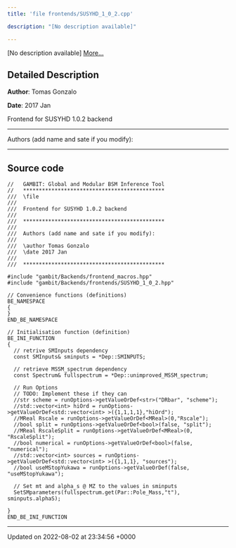 ```yaml
---
title: 'file frontends/SUSYHD_1_0_2.cpp'

description: "[No description available]"

---
```







[No description available] [More...](#detailed-description)

## Detailed Description


**Author**: Tomas Gonzalo 

**Date**: 2017 Jan

Frontend for SUSYHD 1.0.2 backend



------------------

Authors (add name and sate if you modify):



------------------




## Source code

```
//   GAMBIT: Global and Modular BSM Inference Tool
//   *********************************************
///  \file
///
///  Frontend for SUSYHD 1.0.2 backend
///
///  *********************************************
///
///  Authors (add name and sate if you modify):
///
///  \author Tomas Gonzalo
///  \date 2017 Jan
///
///  *********************************************

#include "gambit/Backends/frontend_macros.hpp"
#include "gambit/Backends/frontends/SUSYHD_1_0_2.hpp"

// Convenience functions (definitions)
BE_NAMESPACE
{
}
END_BE_NAMESPACE

// Initialisation function (definition)
BE_INI_FUNCTION
{
  // retrive SMInputs dependency 
  const SMInputs& sminputs = *Dep::SMINPUTS;
    
  // retrieve MSSM_spectrum dependency
  const Spectrum& fullspectrum = *Dep::unimproved_MSSM_spectrum;

  // Run Options
  // TODO: Implement these if they can 
  //str scheme = runOptions->getValueOrDef<str>("DRbar", "scheme");
  //std::vector<int> hiOrd = runOptions->getValueOrDef<std::vector<int> >({1,1,1,1},"hiOrd");
  //MReal Rscale = runOptions->getValueOrDef<MReal>(0,"Rscale");
  //bool split = runOptions->getValueOrDef<bool>(false, "split");
  //MReal RscaleSplit = runOptions->getValueOrDef<MReal>(0, "RscaleSplit");
  //bool numerical = runOptions->getValueOrDef<bool>(false, "numerical");
  //std::vector<int> sources = runOptions->getValueOrDef<std::vector<int> >({1,1,1}, "sources");  
  //bool useMStopYukawa = runOptions->getValueOrDef(false, "useMStopYukawa"); 

  // Set mt and alpha_s @ MZ to the values in sminputs
  SetSMparameters(fullspectrum.get(Par::Pole_Mass,"t"), sminputs.alphaS);

}
END_BE_INI_FUNCTION
```


-------------------------------

Updated on 2022-08-02 at 23:34:56 +0000
